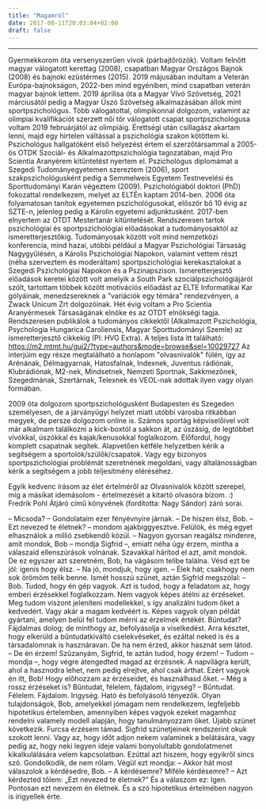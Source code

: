 ```yaml
---
title: "Magamról"
date: 2017-08-11T20:03:04+02:00
draft: false
---
```


___

Gyermekkorom óta versenyszerűen vívok (párbajtőrözök). Voltam felnőtt magyar válogatott kerettag (2008), csapatban Magyar Országos Bajnok (2008) és bajnoki ezüstérmes (2015). 2019 májusában indultam a Veterán Európa-bajnokságon, 2022-ben mind egyéniben, mind csapatban veterán magyar bajnok lettem. 2019 áprilisa óta a Magyar Vívó Szövetség, 2021 márciusától pedig a Magyar Úszó Szövetség alkalmazásában állok mint sportpszichológus. Több válogatottal, olimpikonnal dolgozom, valamint az olimpiai kvalifikációt szerzett női tőr válogatott csapat sportpszichológusa voltam 2019 februárjától az olimpiáig.
Érettségi után csillagász akartam lenni, majd egy hirtelen váltással a pszichológia szakon kötöttem ki. Pszichológus hallgatóként első helyezést értem el szerzőtársammal a 2005-ös OTDK Szociál- és Alkalmazottpszichológia tagozatában, majd Pro Scientia Aranyérem kitűntetést nyertem el. Pszichológus diplomámat a Szegedi Tudományegyetemen szereztem (2006), sport szakpszichológusként pedig a Semmelweis Egyetem Testnevelési és Sporttudományi Karán végeztem (2009). Pszichológiából doktori (PhD) fokozattal rendelkezem, melyet az ELTÉn kaptam 2014-ben. 2006 óta folyamatosan tanítok egyetemen pszichológusokat, először bő 10 évig az SZTE-n, jelenleg pedig a Károlin egyetemi adjunktusként. 2017-ben elnyertem az OTDT Mestertanár kitűntetését. Rendszeresen tartok pszichológiai és sportpszichológiai előadásokat a tudományosaktól az ismeretterjesztőkig. Tudományosak között volt mind nemzetközi konferencia, mind hazai, utóbbi például a Magyar Pszichológiai Társaság Nagygyűlésén, a Károlis Pszichológiai Napokon, valamint vettem részt (néha szerveztem és moderáltam) sportpszichológiai kerekasztalokat a Szegedi Pszichológiai Napokon és a Pszinapszison. Ismeretterjesztő előadások keretei között volt amelyik a South Park szociálpszichológiájáról szólt, tartottam többek között motivációs előadást az ELTE Informatikai Kar gólyáinak, menedzsereknek a "variációk egy témára" rendezvényen, a Zwack Unicum Zrt dolgozóinak. 
Hét évig voltam a Pro Scientia Aranyérmesek Társaságának elnöke és az OTDT elnökségi tagja.
Rendszeresen publikálok a tudományos cikkektől (Alkalmazott Pszichológia, Psychologia Hungarica Caroliensis, Magyar Sporttudományi Szemle) az ismeretterjesztő cikkekig (Pl: HVG Extra). A teljes lista itt található: https://m2.mtmt.hu/gui2/?type=authors&mode=browse&sel=10029727 Az interjúim egy része megtalálható a honlapom "olvasnivalók" fülén, így az Arénának, Délmagyarnak, Hatosfalnak, Indexnek, Juventus rádiónak, Klubrádiónak, M2-nek, Mindsetnek, Nemzeti Sportnak, Sakkmezőnek, Szegedmának, Szertárnak, Telexnek és VEOL-nak adottak ilyen vagy olyan formában.  

2009 óta dolgozom sportpszichológusként Budapesten és Szegeden személyesen, de a járványügyi helyzet miatt utóbbi városba ritkábban megyek, de persze dolgozom online is. Számos sportág képviselőivel volt már alkalmam találkozni a kick-boxtól a sakkon át, az úszásig, de legtöbbet vívókkal, úszókkal és kajak/kenusokkal foglalkozom. Előfordul, hogy komplett csapatnak segítek. Alapvetően kétféle helyzetben kérik a segítségem a sportolók/szülők/csapatok. Vagy egy bizonyos sportpszichológiai problémát szeretnének megoldani, vagy általánosságban kérik a segítségem a jobb teljesítmény eléréséhez. 

Egyik kedvenc írásom az élet értelméről az Olvasnivalók között szerepel, míg a másikat idemásolom - értelmezését a kitartó olvasóra bízom. :) Fredrik Pohl Átjáró című könyvének (fordította: Nagy Sándor) záró sorai.

– Micsoda? – Gondolataim ezer fényévnyire járnak. 
– De hiszen élsz, Bob. 
– Ezt nevezed te életnek? – mondom ajakbiggyesztve. Felülök, és még egyet elhasználok a millió zsebkendő közül. 
– Nagyon gyorsan reagálsz mindenre, amit mondok, Bob – mondja Sigfrid –, emiatt néha úgy érzem, mintha a válaszaid ellenszúrások volnának. Szavakkal hárítod el azt, amit mondok. De ez egyszer azt szeretném, Bob, ha vágásom telibe találna. Vésd ezt be jól: igenis hogy élsz.
– Na jó, mondjuk, hogy igen. – Élek hát; csakhogy nem sok örömöm telik benne.
Ismét hosszú szünet, aztán Sigfrid megszólal: 
– Bob. Tudod, hogy én gép vagyok. Azt is tudod, hogy a feladatom az, hogy emberi érzésekkel foglalkozzam. Nem vagyok képes átélni az érzéseket. Meg tudom viszont jeleníteni modellekkel, s így analizálni tudom őket a kedvedért. Vagy akár a magam kedvéért is. Képes vagyok olyan példát gyártani, amelyen belül fel tudom mérni az érzelmek értékét. Bűntudat? Fájdalmas dolog; de minthogy az, befolyásolja a viselkedést. Arra késztet, hogy elkerüld a bűntudatkiváltó cselekvéseket, és ezáltal neked is és a társadalomnak is hasznáravan. De ha nem érzed, akkor hasznát sem látod. 
– De én érzem! Szűzanyám, Sigfrid, te aztán tudod, hogy érzem! 
– Tudom – mondja –, hogy végre átengedted magad az érzésnek. A napvilágra került, ahol a hasznodra lehet, nem pedig elrejtve, ahol csak árthat. Ezért vagyok én itt, Bob! Hogy előhozzam az érzéseidet, és használhasd őket. 
– Még a rossz érzéseket is? Bűntudat, félelem, fájdalom, irigység?
– Bűntudat. Félelem. Fájdalom. Irigység. Ható és befolyásoló tényezők. Olyan tulajdonságok, Bob, amelyekkel jómagam nem rendelkezem, legfeljebb hipotetikus értelemben, amennyiben képes vagyok ezeket magamhoz rendelni valamely modell alapján, hogy tanulmányozzam őket.
Újabb szünet következik. Furcsa érzésem támad. Sigfrid szünetjeinek rendszerint okuk szokott lenni. Vagy az, hogy időt adjon nekem valaminek a belátására, vagy pedig az, hogy neki legyen ideje valami bonyolultabb gondolatmenet kikalkulálására velem kapcsolatban. Ezúttal azt hiszem, hogy egyikről sincs szó. Gondolkodik, de nem rólam. Végül ezt mondja: – Akkor hát most válaszolok a kérdésedre, Bob. 
– A kérdésemre? Miféle kérdésemre? 
– Azt kérdezted tőlem: „Ezt nevezed te életnek?” És a válaszom ez: Igen. Pontosan ezt nevezem én életnek. És a szó hipotetikus értelmében nagyon is irigyellek érte.
